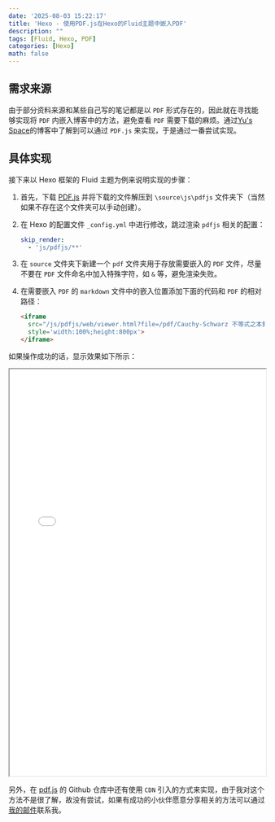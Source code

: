 ```yaml
---
date: '2025-08-03 15:22:17'
title: 'Hexo - 使用PDF.js在Hexo的Fluid主题中嵌入PDF'
description: ""
tags: [Fluid, Hexo, PDF]
categories: [Hexo]
math: false
---
```


## 需求来源

由于部分资料来源和某些自己写的笔记都是以 `PDF` 形式存在的，因此就在寻找能够实现将 `PDF` 内嵌入博客中的方法，避免查看 `PDF` 需要下载的麻烦。通过[Yu's Space](https://yuzhang.net/2023/11/07/如何在hexo博客中嵌入PDF/)的博客中了解到可以通过 `PDF.js` 来实现，于是通过一番尝试实现。

## 具体实现

接下来以 Hexo 框架的 Fluid 主题为例来说明实现的步骤：

1. 首先，下载 [PDF.js](https://mozilla.github.io/pdf.js/getting_started/#download) 并将下载的文件解压到 `\source\js\pdfjs` 文件夹下（当然如果不存在这个文件夹可以手动创建）。

2. 在 Hexo 的配置文件 `_config.yml` 中进行修改，跳过渲染 `pdfjs` 相关的配置：

   ```yaml
   skip_render:
     - 'js/pdfjs/**'
   ```

3. 在 `source` 文件夹下新建一个 `pdf` 文件夹用于存放需要嵌入的 `PDF` 文件，尽量不要在 `PDF` 文件命名中加入特殊字符，如 `&` 等，避免渲染失败。

4. 在需要嵌入 `PDF` 的 `markdown` 文件中的嵌入位置添加下面的代码和 `PDF` 的相对路径：

   ```markdown
   <iframe 
     src="/js/pdfjs/web/viewer.html?file=/pdf/Cauchy-Schwarz 不等式之本質與意義-林琦焜.pdf" 
     style='width:100%;height:800px'>
   </iframe>
   ```

如果操作成功的话，显示效果如下所示：

<iframe 
  src="/js/pdfjs/web/viewer.html?file=/pdf/Cauchy-Schwarz不等式之本質與意義-林琦焜.pdf" 
  style='width:100%;height:800px'>
</iframe>

另外，在 [pdf.js](https://github.com/mozilla/pdf.js) 的 Github 仓库中还有使用 `CDN` 引入的方式来实现，由于我对这个方法不是很了解，故没有尝试，如果有成功的小伙伴愿意分享相关的方法可以通过[我的邮件](mailto:huanengchen@foxmail.com)联系我。

